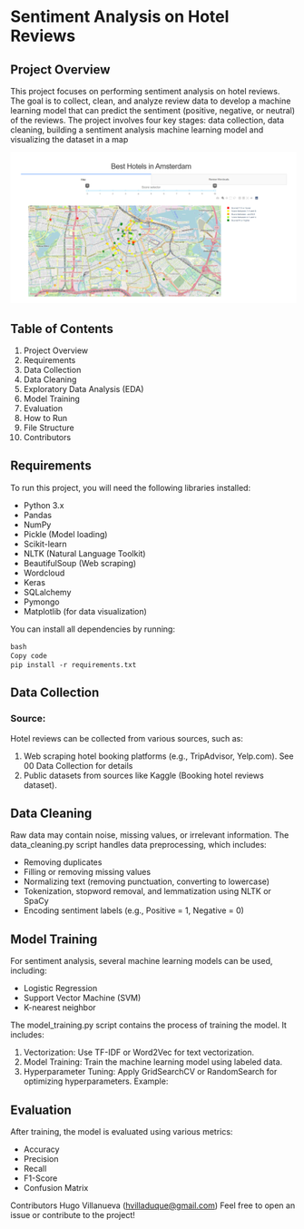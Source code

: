 # Sentiment Analysis on Hotel Reviews
## Project Overview
This project focuses on performing sentiment analysis on hotel reviews. The goal is to collect, clean, and analyze review data to develop a machine learning model that can predict the sentiment (positive, negative, or neutral) of the reviews. The project involves four key stages: data collection, data cleaning, building a sentiment analysis machine learning model and visualizing the dataset in a map

![Hotels_Map](./docs/visualization-sample.png?raw=true "Title")

## Table of Contents
1. Project Overview
2. Requirements
3. Data Collection
4. Data Cleaning
5. Exploratory Data Analysis (EDA)
6. Model Training
7. Evaluation
8. How to Run
9. File Structure
10. Contributors

## Requirements
To run this project, you will need the following libraries installed:

- Python 3.x
- Pandas
- NumPy
- Pickle (Model loading)
- Scikit-learn
- NLTK (Natural Language Toolkit)
- BeautifulSoup (Web scraping)
- Wordcloud
- Keras
- SQLalchemy
- Pymongo
- Matplotlib (for data visualization)


You can install all dependencies by running:
```
bash
Copy code
pip install -r requirements.txt
```

## Data Collection

### Source:
Hotel reviews can be collected from various sources, such as:

1. Web scraping hotel booking platforms (e.g., TripAdvisor, Yelp.com). See 00 Data Collection for details
2. Public datasets from sources like Kaggle (Booking hotel reviews dataset).

## Data Cleaning
Raw data may contain noise, missing values, or irrelevant information. The data_cleaning.py script handles data preprocessing, which includes:

- Removing duplicates
- Filling or removing missing values
- Normalizing text (removing punctuation, converting to lowercase)
- Tokenization, stopword removal, and lemmatization using NLTK or SpaCy
- Encoding sentiment labels (e.g., Positive = 1, Negative = 0)

## Model Training
For sentiment analysis, several machine learning models can be used, including:

- Logistic Regression
- Support Vector Machine (SVM)
- K-nearest neighbor

The model_training.py script contains the process of training the model. It includes:

1. Vectorization: Use TF-IDF or Word2Vec for text vectorization.
2. Model Training: Train the machine learning model using labeled data.
3. Hyperparameter Tuning: Apply GridSearchCV or RandomSearch for optimizing hyperparameters.
Example:

## Evaluation
After training, the model is evaluated using various metrics:

- Accuracy
- Precision
- Recall
- F1-Score
- Confusion Matrix

Contributors
Hugo Villanueva (hvilladuque@gmail.com)
Feel free to open an issue or contribute to the project!
